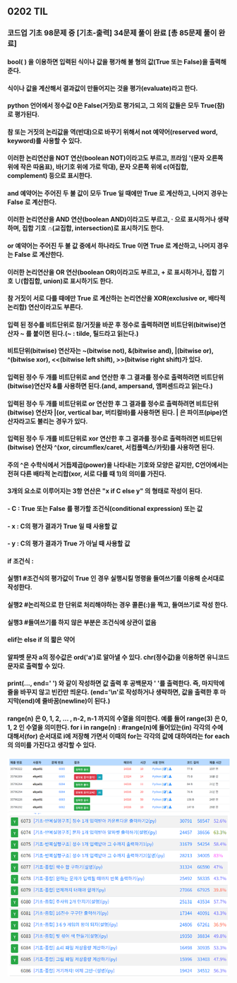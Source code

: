## 0202 TIL
### 코드업 기초 98문제 중 [기초-출력] 34문제 풀이 완료 [총 85문제 풀이 완료]

#### bool( ) 을 이용하면 입력된 식이나 값을 평가해 불 형의 값(True 또는 False)을 출력해준다.
#### 식이나 값을 계산해서 결과값이 만들어지는 것을 평가(evaluate)라고 한다.
#### python 언어에서 정수값 0은 False(거짓)로 평가되고, 그 외의 값들은 모두 True(참)로 평가된다.
#### 참 또는 거짓의 논리값을 역(반대)으로 바꾸기 위해서 not 예약어(reserved word, keyword)를 사용할 수 있다.
#### 이러한 논리연산을 NOT 연산(boolean NOT)이라고도 부르고, 프라임 '(문자 오른쪽 위에 작은 따옴표), 바(기호 위에 가로 막대), 문자 오른쪽 위에 c(여집합, complement) 등으로 표시한다. 
#### and 예약어는 주어진 두 불 값이 모두 True 일 때에만 True 로 계산하고, 나머지 경우는 False 로 계산한다.
#### 이러한 논리연산을 AND 연산(boolean AND)이라고도 부르고, · 으로 표시하거나 생략하며, 집합 기호 ∩(교집합, intersection)로 표시하기도 한다. 
#### or 예약어는 주어진 두 불 값 중에서 하나라도 True 이면 True 로 계산하고, 나머지 경우는 False 로 계산한다.
#### 이러한 논리연산을 OR 연산(boolean OR)이라고도 부르고, + 로 표시하거나, 집합 기호 ∪(합집합, union)로 표시하기도 한다.
#### 참 거짓이 서로 다를 때에만 True 로 계산하는 논리연산을 XOR(exclusive or, 배타적 논리합) 연산이라고도 부른다.
#### 입력 된 정수를 비트단위로 참/거짓을 바꾼 후 정수로 출력하려면 비트단위(bitwise)연산자 ~ 를 붙이면 된다.(~ : tilde, 틸드라고 읽는다.)
#### 비트단위(bitwise) 연산자는 ~(bitwise not), &(bitwise and), |(bitwise or), ^(bitwise xor), <<(bitwise left shift), >>(bitwise right shift)가 있다.
#### 입력된 정수 두 개를 비트단위로 and 연산한 후 그 결과를 정수로 출력하려면 비트단위(bitwise)연산자 &를 사용하면 된다.(and, ampersand, 앰퍼센드라고 읽는다.)
#### 입력된 정수 두 개를 비트단위로 or 연산한 후 그 결과를 정수로 출력하려면 비트단위(bitwise) 연산자 |(or, vertical bar, 버티컬바)를 사용하면 된다.  | 은 파이프(pipe)연산자라고도 불리는 경우가 있다.
#### 입력된 정수 두 개를 비트단위로 xor 연산한 후 그 결과를 정수로 출력하려면 비트단위(bitwise) 연산자 ^(xor, circumflex/caret, 서컴플렉스/카릿)를 사용하면 된다.
####  주의 ^은 수학식에서 거듭제곱(power)을 나타내는 기호와 모양은 같지만, C언어에서는 전혀 다른 배타적 논리합(xor, 서로 다를 때 1)의 의미를 가진다.
#### 3개의 요소로 이루어지는 3항 연산은 "x if C else y" 의 형태로 작성이 된다.
#### - C : True 또는 False 를 평가할 조건식(conditional expression) 또는 값
#### - x : C의 평가 결과가 True 일 때 사용할 값
#### - y : C의 평가 결과가 True 가 아닐 때 사용할 값
#### if 조건식 : 
#### 실행1  #조건식의 평가값이 True 인 경우 실행시킬 명령을 들여쓰기를 이용해 순서대로 작성한다.
#### 실행2  #논리적으로 한 단위로 처리해야하는 경우 콜론(:)을 찍고, 들여쓰기로 작성 한다.
#### 실행3  #들여쓰기를 하지 않은 부분은 조건식에 상관이 없음 
#### elif는 else if 의 짧은 약어
#### 알파벳 문자 a의 정수값은 ord('a')로 알아낼 수 있다. chr(정수값)을 이용하면 유니코드 문자로 출력할 수 있다.
#### print(..., end=' ') 와 같이 작성하면 값 출력 후 공백문자 ' '를 출력한다. 즉, 마지막에 줄을 바꾸지 않고 빈칸만 띄운다. (end='\n'로 작성하거나 생략하면, 값을 출력한 후 마지막(end)에 줄바꿈(newline)이 된다.)
#### range(n) 은 0, 1, 2, ... , n-2, n-1 까지의 수열을 의미한다. 예를 들어 range(3) 은 0, 1, 2 인 수열을 의미한다. for i in range(n) :    #range(n)에 들어있는(in) 각각의 수에 대해서(for) 순서대로 i에 저장해 가면서 이때의 for는 각각의 값에 대하여라는 for each 의 의미를 가진다고 생각할 수 있다.

![Alt text](0202_1.png)
![Alt text](0202_2.png)